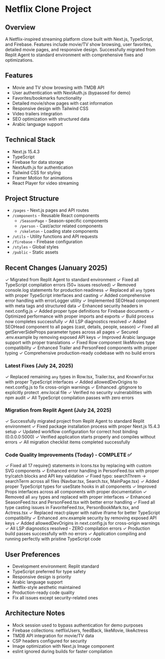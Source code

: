 # Netflix Clone Project

## Overview
A Netflix-inspired streaming platform clone built with Next.js, TypeScript, and Firebase. Features include movie/TV show browsing, user favorites, detailed movie pages, and responsive design. Successfully migrated from Replit Agent to standard environment with comprehensive fixes and optimizations.

## Features
- Movie and TV show browsing with TMDB API
- User authentication with NextAuth.js (bypassed for demo)
- Favorites/bookmarks functionality
- Detailed movie/show pages with cast information
- Responsive design with Tailwind CSS
- Video trailers integration
- SEO optimization with structured data
- Arabic language support

## Technical Stack
- Next.js 15.4.3
- TypeScript
- Firebase for data storage
- NextAuth.js for authentication
- Tailwind CSS for styling
- Framer Motion for animations
- React Player for video streaming

## Project Structure
- `/pages` - Next.js pages and API routes
- `/components` - Reusable React components
  - `/SeasonPage` - Season-specific components
  - `/person` - Cast/actor related components
  - `/skeleton` - Loading state components
- `/utils` - Utility functions and API requests
- `/firebase` - Firebase configuration
- `/styles` - Global styles
- `/public` - Static assets

## Recent Changes (January 2025)
✓ Migrated from Replit Agent to standard environment
✓ Fixed all TypeScript compilation errors (50+ issues resolved)
✓ Removed console.log statements for production readiness
✓ Replaced all `any` types with proper TypeScript interfaces and casting
✓ Added comprehensive error handling with errorLogger utility
✓ Implemented SEOHead component with meta tags and structured data
✓ Enhanced security headers in next.config.js
✓ Added proper type definitions for Firebase documents
✓ Optimized performance with proper imports and exports
✓ Build process now completes successfully
✓ All LSP diagnostics resolved
✓ Added SEOHead component to all pages (cast, details, people, season)
✓ Fixed all getServerSideProps parameter types across all pages
✓ Secured .env.example by removing exposed API keys
✓ Improved Arabic language support with proper translations
✓ Fixed Row component likeMovies type compatibility
✓ Enhanced Trailer and PersonFeed components with proper typing
✓ Comprehensive production-ready codebase with no build errors

### Latest Fixes (July 24, 2025)
✓ Replaced remaining `any` types in Row.tsx, Trailer.tsx, and KnownFor.tsx with proper TypeScript interfaces
✓ Added allowedDevOrigins to next.config.js to fix cross-origin warnings
✓ Enhanced .gitignore to explicitly protect .env.local file
✓ Verified no security vulnerabilities with npm audit
✓ All TypeScript compilation passes with zero errors

### Migration from Replit Agent (July 24, 2025)
✓ Successfully migrated project from Replit Agent to standard Replit environment
✓ Fixed package installation process with proper Next.js 15.4.3 setup
✓ Updated workflow configuration for correct host binding (0.0.0.0:5000)
✓ Verified application starts properly and compiles without errors
✓ All migration checklist items completed successfully

### Code Quality Improvements (Today) - COMPLETE ✅
✓ Fixed all 17 require() statements in Icons.tsx by replacing with custom SVG components
✓ Enhanced error handling in PersonFeed.tsx with proper try/catch blocks and API key validation
✓ Fixed typo: searchThrem → searchTerm across all files (Navbar.tsx, Search.tsx, MainPage.tsx)
✓ Added proper TypeScript types for useState hooks in all components
✓ Improved Props interfaces across all components with proper documentation
✓ Removed all `any` types and replaced with proper interfaces
✓ Enhanced SeasonFeed.tsx and PersonFeed.tsx with better error handling
✓ Fixed all type casting issues in FavoriteFeed.tsx, PersonBookMark.tsx, and Actress.tsx
✓ Replaced react-player with native iframe for better TypeScript compatibility
✓ Enhanced .env.example security by removing exposed API keys
✓ Added allowedDevOrigins in next.config.js for cross-origin warnings
✓ All LSP diagnostics resolved - ZERO compilation errors
✓ Production build passes successfully with no errors
✓ Application compiling and running perfectly with pristine TypeScript code

## User Preferences
- Development environment: Replit standard
- TypeScript preferred for type safety
- Responsive design is priority
- Arabic language support
- Netflix-style aesthetic maintained
- Production-ready code quality
- Fix all issues except security-related ones

## Architecture Notes
- Mock session used to bypass authentication for demo purposes
- Firebase collections: netflixUsers, feedBack, likeMovie, likeActress
- TMDB API integration for movie/TV data
- CSP headers configured for security
- Image optimization with Next.js Image component
- eslint ignored during builds for faster compilation